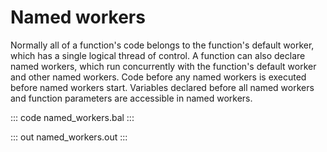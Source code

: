 # Named workers

Normally all of a function's code belongs to the function's default worker, 
which has a single logical thread of control.
A function can also declare named workers, which run concurrently with the
function's default worker and other named workers.
Code before any named workers is executed before named workers start.
Variables declared before all named workers and function parameters are
accessible in named workers.

::: code named_workers.bal :::

::: out named_workers.out :::